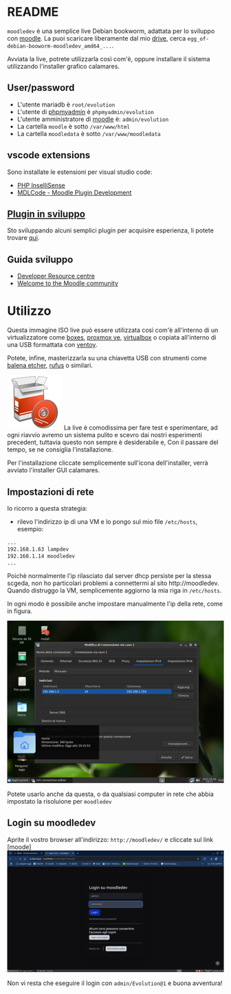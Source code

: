 # README

`moodledev` è una semplice live Debian bookworm, adattata per lo sviluppo con [moodle](./MOODLE.md). La puoi scaricare liberamente dal mio [drive](https://drive.google.com/drive/folders/18QIqicyecLMuU1Zmb2E039gWawzZuy3e?dmr=1&ec=wgc-drive-globalnav-goto), cerca `egg_of-debian-booworm-moodledev_amd64_...`.

Avviata la live, potrete utilizzarla così com'è, oppure installare il sistema utilizzando l'installer grafico calamares.

## User/password

* L'utente mariadb è `root/evolution`
* L'utente di [phpmyadmin](http://moodledev/phpadmin) è `phpmyadmin/evolution`
* L'utente amministratore di [moodle](http://moodledev/moodle) è: `admin/evolution`
* La cartella `moodle` è sotto `/var/www/html`
* La cartella `moodledata` è sotto `/var/www/moodledata`

## vscode extensions
Sono installate le estensioni per visual studio code: 
* [PHP InselliSense](https://marketplace.visualstudio.com/items?itemName=zobo.php-intellisense)
* [MDLCode - Moodle Plugin Development](https://marketplace.visualstudio.com/items?itemName=LMSCloud.mdlcode)

## [Plugin in sviluppo](https://github.com/pieroproietti?tab=repositories&q=moodle-&type=&language=&sort=)
Sto sviluppando alcuni semplici plugin per acquisire esperienza, li potete trovare [qui](https://github.com/pieroproietti?tab=repositories&q=moodle-&type=&language=&sort=).

## Guida sviluppo
* [Developer Resource centre](https://moodledev.io/)
* [Welcome to the Moodle community](https://moodle.org/)

# Utilizzo
Questa immagine ISO live può essere utilizzata così com'è all'interno di un virtualizzatore come [boxes](https://apps.gnome.org/en/Boxes/), [proxmox ve](https://pve.proxmox.com/wiki/Main_Page), [virtualbox](https://www.virtualbox.org/) o copiata all'interno di una USB formattata con [ventoy](https://www.ventoy.net/en/index.html).

Potete, infine, masterizzarla su una chiavetta USB con strumenti come [balena etcher](https://etcher.balena.io/), [rufus](https://rufus.ie/it/) o similari.


![](./img/install-system.png)
La live è comodissima per fare test e sperimentare, ad ogni riavvio avremo un sistema pulito e scevro dai nostri esperimenti precedent, tuttavia  questo non sempre è desiderabile e, Con il passare del tempo, se ne consiglia l'installazione.

Per l'installazione cliccate semplicemente sull'icona dell'installer, verrà avviato l'installer GUI calamares.

## Impostazioni di rete
Io ricorro a questa strategia: 
* rilevo l'indirizzo ip di una VM e lo pongo sul mio file `/etc/hosts`, esempio:
```
...
192.168.1.63 lampdev
192.168.1.14 moodledev
...
```

Poichè normalmente l'ip rilasciato dal server dhcp persiste per la stessa scgeda, non ho particolari problemi a connettermi al sito http://moodledev. Quando distruggo la VM, semplicemente aggiorno la mia riga in `/etc/hosts`.

In ogni modo è possibile anche impostare manualmente l'ip della rete, come in figura.

![](./img/configura-rete.png)


Potete usarlo anche da questa, o da qualsiasi computer in rete che abbia impostato la risoluione per `moodledev`

## Login su moodledev
Aprite il vostro browser all'indirizzo: `http://moodledev/` e cliccate sul link [moode]
![](./img/moodledev-login.png)

Non vi resta che eseguire il login con `admin/Evolution@1` e buona avventura!

